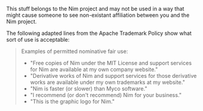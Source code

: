 This stuff belongs to the Nim project and may not be used in a way that might cause someone to see non-existant affiliation between you and the Nim project.

The following adapted lines from the Apache Trademark Policy show what sort of use is acceptable:

> Examples of permitted nominative fair use:
> 
>  - "Free copies of Nim under the MIT License and support services for Nim are available at my own company website."
>  - "Derivative works of Nim and support services for those derivative works are available under my own trademarks at my website."
>  - "Nim is faster (or slower) than Myco software."
>  - "I recommend (or don't recommend) Nim for your business."
>  - "This <here> is the graphic logo for Nim."
